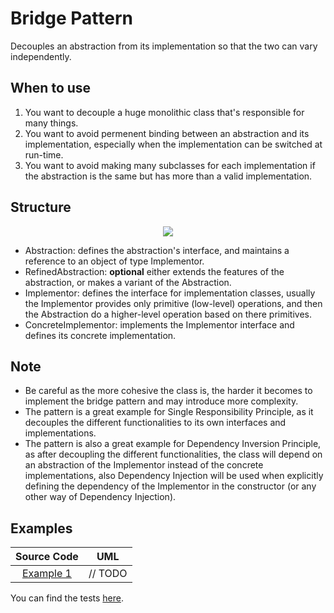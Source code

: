 # Bridge Pattern

Decouples an abstraction from its implementation so that the two can vary independently.

## When to use

1. You want to decouple a huge monolithic class that's responsible for many things.
2. You want to avoid permenent binding between an abstraction and its implementation, especially when the implementation can be switched at run-time.
3. You want to avoid making many subclasses for each implementation if the abstraction is the same but has more than a valid implementation.

## Structure

<p align="center">
  <img src="figures/figure_1.png">
</p>

- Abstraction: defines the abstraction's interface, and maintains a reference to an object of type Implementor.
- RefinedAbstraction: **optional** either extends the features of the abstraction, or makes a variant of the Abstraction.
- Implementor: defines the interface for implementation classes, usually the Implementor provides only primitive (low-level) operations, and then the Abstraction do a higher-level operation based on there primitives.
- ConcreteImplementor: implements the Implementor interface and defines its concrete implementation.

## Note

- Be careful as the more cohesive the class is, the harder it becomes to implement the bridge pattern and may introduce more complexity.
- The pattern is a great example for Single Responsibility Principle, as it decouples the different functionalities to its own interfaces and implementations.
- The pattern is also a great example for Dependency Inversion Principle, as after decoupling the different functionalities, the class will depend on an abstraction of the Implementor instead of the concrete implementations, also Dependency Injection will be used when explicitly defining the dependency of the Implementor in the constructor (or any other way of Dependency Injection).

## Examples

|        Source Code        |   UML   |
| :-----------------------: | :-----: |
| [Example 1](example_1.ts) | // TODO |

You can find the tests [here](index.test.ts).
